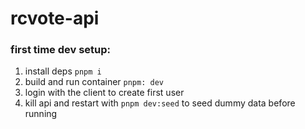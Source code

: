 # rcvote-api

### first time dev setup:

1. install deps `pnpm i`
2. build and run container `pnpm: dev`
3. login with the client to create first user
4. kill api and restart with `pnpm dev:seed` to seed dummy data before running
